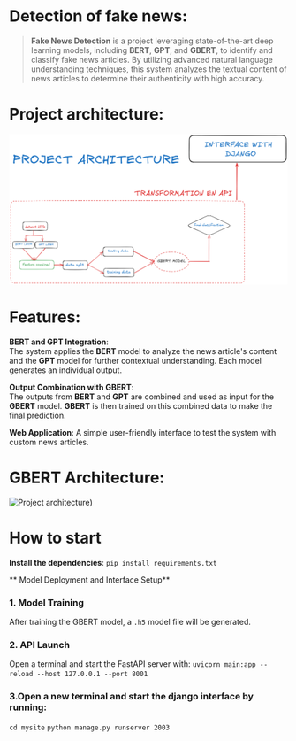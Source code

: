 # Detection of fake news:
 > **Fake News Detection** is a project leveraging state-of-the-art deep learning models, including **BERT**, **GPT**, and **GBERT**, to identify and classify fake news articles. By utilizing advanced natural language understanding techniques, this system analyzes the textual content of news articles to determine their authenticity with high accuracy.

# Project architecture:
![Project architecture](Project_architecture.png)

# Features:

**BERT and GPT Integration**:  
  The system applies the **BERT** model to analyze the news article's content and the **GPT** model for further contextual understanding. Each model generates an individual output.

**Output Combination with GBERT**:  
  The outputs from **BERT** and **GPT** are combined and used as input for the **GBERT** model. **GBERT** is then trained on this combined data to make the final prediction.

**Web Application**:
  A simple user-friendly interface to test the system with custom news articles.

# GBERT Architecture:
![Project architecture]([image12(1).png))

# How to start
**Install the dependencies**: 
    `pip install requirements.txt`
    
** Model Deployment and Interface Setup**
### 1. Model Training
After training the GBERT model, a `.h5` model file will be generated.

### 2. API Launch
Open a terminal and start the FastAPI server with:
`uvicorn main:app --reload --host 127.0.0.1 --port 8001 `

### 3.Open a new terminal and start the django interface by running:
`cd mysite`
`python manage.py runserver 2003`











 




